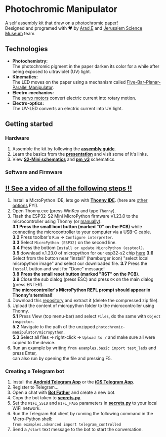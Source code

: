 # Photochromic Manipulator
A self assembly kit that draw on a photochromic paper!  
Designed and programed with ❤ by [Arad.E](https://github.com/arduino12/) and [Jerusalem Science Museum](https://mada.org.il/) team.

## Technologies
* **Photochemistry:**  
The photochromic pigment in the paper darken its color for a while after being exposed to ultraviolet (UV) light.
* **Kinematics:**  
The LED moves on the paper using a mechanism called [Five-Bar-Planar-Parallel Manipulator](https://en.wikipedia.org/wiki/Five-bar_linkage).
* **Electro-mechanics:**  
The [servo motors](https://gabbyshimoni.wixsite.com/arduino-programming/blank-18) convert electric current into rotary motion.
* **Electro-optics:**  
The UV-LED converts an electric current into UV light.

## Getting started
### Hardware
1. Assemble the kit by following the [**assembly guide**](https://drive.google.com/file/d/1ZZT2MTnF2FmKq9z3wkU-5HSkHxZSyMiZ).
2. Learn the basics from the [**presentation**](https://docs.google.com/presentation/d/10CCbnRxoIO8JoA44LrwucI05HlEwSopz_qcIy2chwl0) and visit some of it's links.
3. View [**S2-Mini schematics**](https://www.wemos.cc/en/latest/_static/files/sch_s2_mini_v1.0.0.pdf) and [**pm_v3**](https://drive.google.com/file/d/1Le-dcOo2rCa9OkG9LgLotUU8tVFwa3I2/view) schematics.
### Software and Firmware
## [**!! See a video of all the following steps !!**](https://drive.google.com/file/d/1zq4tPx_3L1xqlrCyhS9WZJXLbCVjM0xy/view)
1. Install a MicroPython IDE, lets go with [**Thonny IDE**](https://thonny.org/). (here are [other options](https://randomnerdtutorials.com/micropython-ides-esp32-esp8266/) FYI).
2. Open Thonny.exe (press WinKey and type `Thonny`).  
3. Flash the ESP32-S2 Mini MicroPython firmware v1.23.0 to the microcontroller using Thonny (or [manually](https://micropython.org/download/ESP32_GENERIC_S2/)).  
  **3.1** **Press the small boot button (marked "0" on the PCB)** while connecting the microcontroller to your computer via a USB-C cable.  
  **3.2** Press toolbar's `Run` -> `Configure interpreter`.  
  **3.3** Select `MicroPython (ESP32)` on the second line.  
  **3.4** Press the bottom `Install or update MicroPython (esptool)`.  
  **3.5** download v.1.23.0 of micropython for our esp32-s2 chip [here](https://micropython.org/resources/firmware/LOLIN_S2_MINI-20240602-v1.23.0.bin)
  **3.6** Select from the button near "install" (hamburger icon) "select local micropython image" and select our downloaded file.
  **3.7** Press the `Install` button and wait for "Done" message!  
  **3.8** **Press the small reset button (marked "RST" on the PCB).**  
  **3.9** Close the sub dialog (press ESC) and press `OK` on the main dialog (press ENTER).  
  **The microcontroller's MicroPython REPL prompt should appear in Thonny's terminal!**
4. Download this [repository](https://github.com/arduino12/photochromic-manipulator/archive/refs/heads/main.zip) and extract it (delete the compressed zip file).
5. Upload the content of micropython folder to the microcontroller using Thonny.  
   **5.1** Press View (top menu-bar) and select `Files`, do the same with `Object inspector`.  
   **5.2** Navigate to the path of the unzipped `photochromic-manipulator/micropython`.  
   **5.3** Select all files -> right-click -> `Upload to /` and make sure all were copied to the device.  
6. Run an example by writing `from examples.basic import test_leds` and press Enter,  
can also run by opening the file and pressing F5.
### Creating a Telegram bot
1. Install the [**Android Telegram App**](https://play.google.com/store/apps/details?id=org.telegram.messenger) or the [**iOS Telegram App**](https://apps.apple.com/us/app/telegram-messenger/id686449807).
2. Register to Telegram...
3. Open a chat with [**Bot Father**](https://telegram.me/BotFather) and create a new bot.
4. Copy the bot token to [**secrets.py**](micropython/secrets.py).
5. Set the `WIFI_SSID` and `WIFI_PASS` parameters in [**secrets.py**](micropython/secrets.py) to your local WiFi network.
6. Run the Telegram Bot client by running the following command in the Micro-Python shell:  
   `from examples.advanced import telegram_controlled`
7. Send a `/start` text message to the bot to start the conversation.
